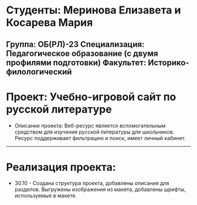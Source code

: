 # Студенты: Меринова Елизавета и Косарева Мария
Группа: ОБ(РЛ)-23
Специализация: Педагогическое образование (с двумя профилями подготовки)
Факультет: Историко-филологический
---
# Проект: Учебно-игровой сайт по русской литературе 
- Описание проекта: Веб-ресурс является вспомогательным средством для изучения русской литературы для школьников. Ресурс поддерживает фильтрацию и поиск, имеет личный кабинет.
---
# Реализация проекта:
- 30.10 - Создана структура проекта, добавлены описания для разделов. Выгружены изображения из макета, добавлены шрифты, используемые в макете.
